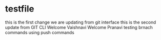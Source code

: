 # testfile
this is the first change we are updating from git interface
this is the second update from GIT CLI
Welcome Vaishnavi
Welcome Pranavi testing brnach commands using push commands
